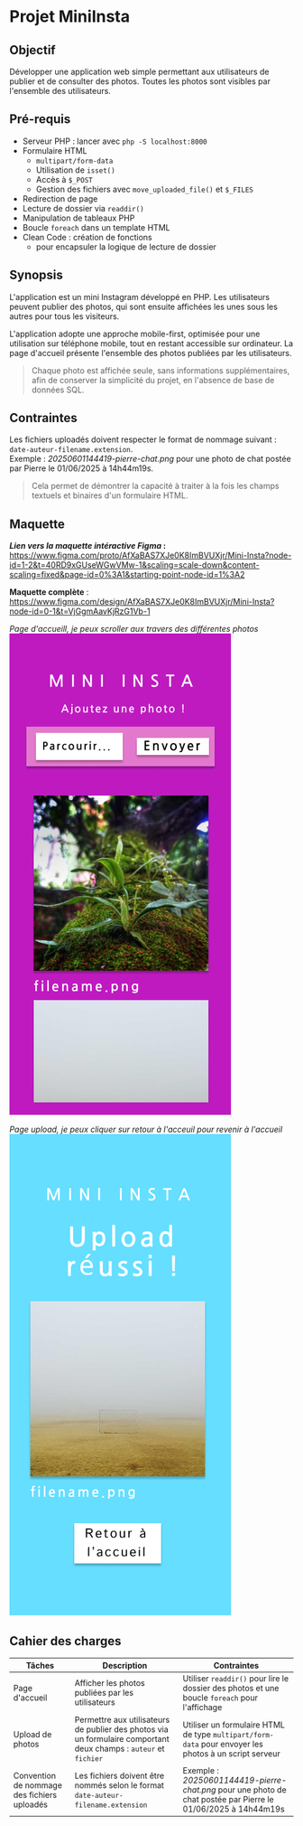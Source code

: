# Projet MiniInsta

## Objectif
Développer une application web simple permettant aux utilisateurs de publier et de consulter des photos. Toutes les photos sont visibles par l'ensemble des utilisateurs.

## Pré-requis
- Serveur PHP : lancer avec `php -S localhost:8000`
- Formulaire HTML
    - `multipart/form-data`
    - Utilisation de `isset()`
    - Accès à `$_POST`
    - Gestion des fichiers avec `move_uploaded_file()` et `$_FILES`
- Redirection de page
- Lecture de dossier via `readdir()`
- Manipulation de tableaux PHP
- Boucle `foreach` dans un template HTML
- Clean Code : création de fonctions
    - pour encapsuler la logique de lecture de dossier

## Synopsis
L'application est un mini Instagram développé en PHP. Les utilisateurs peuvent publier des photos, qui sont ensuite affichées les unes sous les autres pour tous les visiteurs.

L'application adopte une approche mobile-first, optimisée pour une utilisation sur téléphone mobile, tout en restant accessible sur ordinateur.
La page d'accueil présente l'ensemble des photos publiées par les utilisateurs.

> Chaque photo est affichée seule, sans informations supplémentaires, afin de conserver la simplicité du projet, en l'absence de base de données SQL.

## Contraintes
Les fichiers uploadés doivent respecter le format de nommage suivant : `date-auteur-filename.extension`.  
Exemple : *20250601144419-pierre-chat.png* pour une photo de chat postée par Pierre le 01/06/2025 à 14h44m19s.
> Cela permet de démontrer la capacité à traiter à la fois les champs textuels et binaires d'un formulaire HTML.

## Maquette
***Lien vers la maquette intéractive Figma* :**
https://www.figma.com/proto/AfXaBAS7XJe0K8ImBVUXjr/Mini-Insta?node-id=1-2&t=40RD9xGUseWGwVMw-1&scaling=scale-down&content-scaling=fixed&page-id=0%3A1&starting-point-node-id=1%3A2

**Maquette complète** : https://www.figma.com/design/AfXaBAS7XJe0K8ImBVUXjr/Mini-Insta?node-id=0-1&t=VjGgmAavKjRzG1Vb-1

*Page d'accueill, je peux scroller aux travers des différentes photos*
![alt text](image.png)


*Page upload, je peux cliquer sur retour à l'acceuil pour revenir à l'accueil*
![alt text](image-1.png)

## Cahier des charges
| Tâches | Description | Contraintes |
|--------|-------------|-------------|
| Page d'accueil | Afficher les photos publiées par les utilisateurs | Utiliser `readdir()` pour lire le dossier des photos et une boucle `foreach` pour l'affichage |
| Upload de photos | Permettre aux utilisateurs de publier des photos via un formulaire comportant deux champs : `auteur` et `fichier` | Utiliser un formulaire HTML de type `multipart/form-data` pour envoyer les photos à un script serveur |
| Convention de nommage des fichiers uploadés | Les fichiers doivent être nommés selon le format `date-auteur-filename.extension` | Exemple : *20250601144419-pierre-chat.png* pour une photo de chat postée par Pierre le 01/06/2025 à 14h44m19s |


